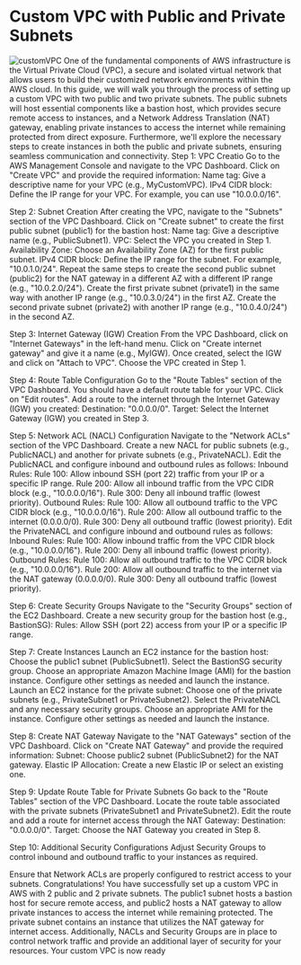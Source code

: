 # Custom VPC with Public and Private Subnets
![customVPC](https://github.com/habibur9433/customVPC/assets/136862285/d7294020-d43c-4f48-9759-18a8f199d718)
One of the fundamental components of AWS infrastructure is the Virtual Private Cloud (VPC), a secure and isolated virtual network that allows users to build their customized network environments within the AWS cloud.
In this guide, we will walk you through the process of setting up a custom VPC with two public and two private subnets. The public subnets will host essential components like a bastion host, which provides secure remote access to instances, and a Network Address Translation (NAT) gateway, enabling private instances to access the internet while remaining protected from direct exposure. Furthermore, we'll explore the necessary steps to create instances in both the public and private subnets, ensuring seamless communication and connectivity.
Step 1: VPC Creatio
Go to the AWS Management Console and navigate to the VPC Dashboard.
Click on "Create VPC" and provide the required information:
Name tag: Give a descriptive name for your VPC (e.g., MyCustomVPC).
IPv4 CIDR block: Define the IP range for your VPC. For example, you can use "10.0.0.0/16".

Step 2: Subnet Creation
After creating the VPC, navigate to the "Subnets" section of the VPC Dashboard.
Click on "Create subnet" to create the first public subnet (public1) for the bastion host:
Name tag: Give a descriptive name (e.g., PublicSubnet1).
VPC: Select the VPC you created in Step 1.
Availability Zone: Choose an Availability Zone (AZ) for the first public subnet.
IPv4 CIDR block: Define the IP range for the subnet. For example, "10.0.1.0/24".
Repeat the same steps to create the second public subnet (public2) for the NAT gateway in a different AZ with a different IP range (e.g., "10.0.2.0/24").
Create the first private subnet (private1) in the same way with another IP range (e.g., "10.0.3.0/24") in the first AZ.
Create the second private subnet (private2) with another IP range (e.g., "10.0.4.0/24") in the second AZ.

Step 3: Internet Gateway (IGW) Creation
From the VPC Dashboard, click on "Internet Gateways" in the left-hand menu.
Click on "Create internet gateway" and give it a name (e.g., MyIGW).
Once created, select the IGW and click on "Attach to VPC". Choose the VPC created in Step 1.

Step 4: Route Table Configuration
Go to the "Route Tables" section of the VPC Dashboard.
You should have a default route table for your VPC. Click on "Edit routes".
Add a route to the internet through the Internet Gateway (IGW) you created:
Destination: "0.0.0.0/0".
Target: Select the Internet Gateway (IGW) you created in Step 3.

Step 5: Network ACL (NACL) Configuration
Navigate to the "Network ACLs" section of the VPC Dashboard.
Create a new NACL for public subnets (e.g., PublicNACL) and another for private subnets (e.g., PrivateNACL).
Edit the PublicNACL and configure inbound and outbound rules as follows:
Inbound Rules:
Rule 100: Allow inbound SSH (port 22) traffic from your IP or a specific IP range.
Rule 200: Allow all inbound traffic from the VPC CIDR block (e.g., "10.0.0.0/16").
Rule 300: Deny all inbound traffic (lowest priority).
Outbound Rules:
Rule 100: Allow all outbound traffic to the VPC CIDR block (e.g., "10.0.0.0/16").
Rule 200: Allow all outbound traffic to the internet (0.0.0.0/0).
Rule 300: Deny all outbound traffic (lowest priority).
Edit the PrivateNACL and configure inbound and outbound rules as follows:
Inbound Rules:
Rule 100: Allow inbound traffic from the VPC CIDR block (e.g., "10.0.0.0/16").
Rule 200: Deny all inbound traffic (lowest priority).
Outbound Rules:
Rule 100: Allow all outbound traffic to the VPC CIDR block (e.g., "10.0.0.0/16").
Rule 200: Allow all outbound traffic to the internet via the NAT gateway (0.0.0.0/0).
Rule 300: Deny all outbound traffic (lowest priority).

Step 6: Create Security Groups
Navigate to the "Security Groups" section of the EC2 Dashboard.
Create a new security group for the bastion host (e.g., BastionSG):
Rules: Allow SSH (port 22) access from your IP or a specific IP range.

Step 7: Create Instances
Launch an EC2 instance for the bastion host:
Choose the public1 subnet (PublicSubnet1).
Select the BastionSG security group.
Choose an appropriate Amazon Machine Image (AMI) for the bastion instance.
Configure other settings as needed and launch the instance.
Launch an EC2 instance for the private subnet:
Choose one of the private subnets (e.g., PrivateSubnet1 or PrivateSubnet2).
Select the PrivateNACL and any necessary security groups.
Choose an appropriate AMI for the instance.
Configure other settings as needed and launch the instance.

Step 8: Create NAT Gateway
Navigate to the "NAT Gateways" section of the VPC Dashboard.
Click on "Create NAT Gateway" and provide the required information:
Subnet: Choose public2 subnet (PublicSubnet2) for the NAT gateway.
Elastic IP Allocation: Create a new Elastic IP or select an existing one.

Step 9: Update Route Table for Private Subnets
Go back to the "Route Tables" section of the VPC Dashboard.
Locate the route table associated with the private subnets (PrivateSubnet1 and PrivateSubnet2).
Edit the route and add a route for internet access through the NAT Gateway:
Destination: "0.0.0.0/0".
Target: Choose the NAT Gateway you created in Step 8.

Step 10: Additional Security Configurations
Adjust Security Groups to control inbound and outbound traffic to your instances as required.

Ensure that Network ACLs are properly configured to restrict access to your subnets.
Congratulations! You have successfully set up a custom VPC in AWS with 2 public and 2 private subnets. The public1 subnet hosts a bastion host for secure remote access, and public2 hosts a NAT gateway to allow private instances to access the internet while remaining protected. The private subnet contains an instance that utilizes the NAT gateway for internet access. Additionally, NACLs and Security Groups are in place to control network traffic and provide an additional layer of security for your resources. Your custom VPC is now ready
